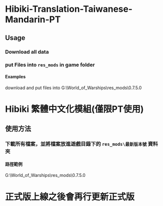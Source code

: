 # Hibiki-Translation-Taiwanese-Mandarin-PT
## Usage
### Download all data
### put Files into `res_mods` in game folder
#### Examples
download and put files into
G:\World_of_Warships\res_mods\0.7.5.0

# Hibiki 繁體中文化模組(僅限PT使用)
## 使用方法
### 下載所有檔案，並將檔案放進遊戲目錄下的 `res_mods\最新版本號` 資料夾
#### 路徑範例
G:\World_of_Warships\res_mods\0.7.5.0

# 正式版上線之後會再行更新正式版
